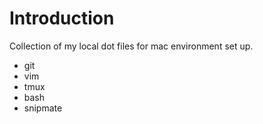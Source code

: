 # Introduction

Collection of my local dot files for mac environment set up.

* git
* vim
* tmux
* bash
* snipmate
